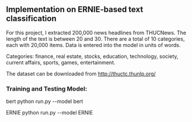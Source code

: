 ## Implementation on ERNIE-based text classification


For this project, I extracted 200,000 news headlines from THUCNews. The length of the text is between 20 and 30. There are a total of 10 categories, each with 20,000 items. Data is entered into the model in units of words.

Categories: finance, real estate, stocks, education, technology, society, current affairs, sports, games, entertainment.

The dataset can be downloaded from http://thuctc.thunlp.org/


### Training and Testing Model:

bert
python run.py --model bert

ERNIE
python run.py --model ERNIE

